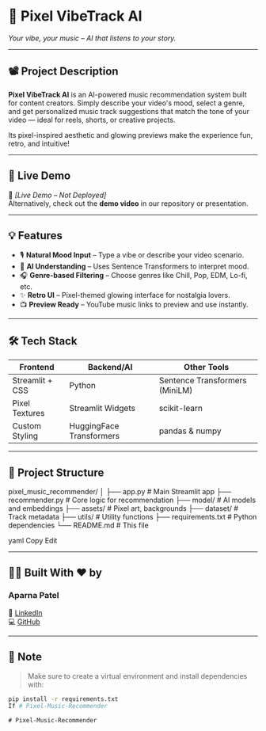 # 🎵 Pixel VibeTrack AI  
*Your vibe, your music – AI that listens to your story.*

---

## 📽️ Project Description

**Pixel VibeTrack AI** is an AI-powered music recommendation system built for content creators. Simply describe your video's mood, select a genre, and get personalized music track suggestions that match the tone of your video — ideal for reels, shorts, or creative projects.

Its pixel-inspired aesthetic and glowing previews make the experience fun, retro, and intuitive!

---

## 🔗 Live Demo

📌 *[Live Demo – Not Deployed]*  
Alternatively, check out the **demo video** in our repository or presentation.

---

## 💡 Features

- 🎙️ **Natural Mood Input** – Type a vibe or describe your video scenario.
- 🧠 **AI Understanding** – Uses Sentence Transformers to interpret mood.
- 🎧 **Genre-based Filtering** – Choose genres like Chill, Pop, EDM, Lo-fi, etc.
- ✨ **Retro UI** – Pixel-themed glowing interface for nostalgia lovers.
- 📺 **Preview Ready** – YouTube music links to preview and use instantly.

---

## 🛠️ Tech Stack

| Frontend       | Backend/AI           | Other Tools        |
|----------------|----------------------|--------------------|
| Streamlit + CSS | Python               | Sentence Transformers (MiniLM) |
| Pixel Textures | Streamlit Widgets    | scikit-learn       |
| Custom Styling | HuggingFace Transformers | pandas & numpy    |

---

## 📁 Project Structure

pixel_music_recommender/
│
├── app.py # Main Streamlit app
├── recommender.py # Core logic for recommendation
├── model/ # AI models and embeddings
├── assets/ # Pixel art, backgrounds
├── dataset/ # Track metadata
├── utils/ # Utility functions
├── requirements.txt # Python dependencies
└── README.md # This file

yaml
Copy
Edit

---

## 👩‍💻 Built With ❤️ by

### Aparna Patel  
🔗 [LinkedIn](https://www.linkedin.com/in/aparna-patel-69b0b7308/)  
💻 [GitHub](https://github.com/Aparnap1284)

---

## 📌 Note

> Make sure to create a virtual environment and install dependencies with:

```bash
pip install -r requirements.txt
If #   P i x e l - M u s i c - R e c o m m e n d e r  
 #   P i x e l - M u s i c - R e c o m m e n d e r  
 